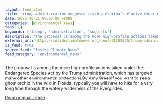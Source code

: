 ```yaml
---
layout: feed_item
title: "Trump Administration Suggests Listing Florida’s Elusive Ghost Orchid as Endangered"
date: 2025-10-31 09:00:00 +0000
categories: [environmental_news]
tags: []
keywords: ['trump', 'administration', 'suggests']
description: "The proposal is among the more high-profile actions taken under the Endangered Species Act by the Trump administration, which has targeted many other environ..."
external_url: https://insideclimatenews.org/news/31102025/trump-administration-florida-ghost-orchid-endangered-species-act/
is_feed: true
source_feed: "Inside Climate News"
feed_category: "environmental_news"
---
```


The proposal is among the more high-profile actions taken under the Endangered Species Act by the Trump administration, which has targeted many other environmental protections.By Amy GreenIf you want to see a ghost orchid in the wild in Florida, typically you will have to hike for a very long time through the watery wilderness of the Everglades.

[Read original article](https://insideclimatenews.org/news/31102025/trump-administration-florida-ghost-orchid-endangered-species-act/)
